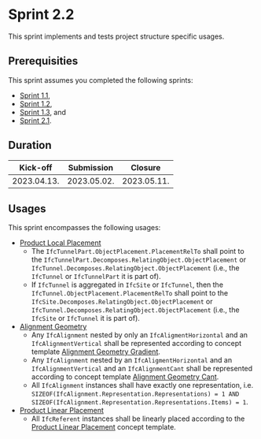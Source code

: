 # Sprint 2.2

This sprint implements and tests project structure specific usages.


## Prerequisities

This sprint assumes you completed the following sprints:

- [Sprint 1.1](./sprint1_1.md),
- [Sprint 1.2](./sprint1_2.md),
- [Sprint 1.3](./sprint1_3.md), and
- [Sprint 2.1](./sprint2_1.md).


## Duration

| Kick-off    | Submission  | Closure     |
|-------------|-------------|-------------|
| 2023.04.13. | 2023.05.02. | 2023.05.11. |


## Usages

This sprint encompasses the following usages:

- [Product Local Placement](https://bsi-infraroom.github.io/IFC-Documentation-Tunnel/4_4_0_0/general/HTML/link/product-local-placement.htm)
    - The `IfcTunnelPart.ObjectPlacement.PlacementRelTo` shall point to the `IfcTunnelPart.Decomposes.RelatingObject.ObjectPlacement` or `IfcTunnel.Decomposes.RelatingObject.ObjectPlacement` (i.e., the `IfcTunnel` or `IfcTunnelPart` it is part of).
    - If `IfcTunnel` is aggregated in `IfcSite` or `IfcTunnel`, then the `IfcTunnel.ObjectPlacement.PlacementRelTo` shall point to the `IfcSite.Decomposes.RelatingObject.ObjectPlacement` or `IfcTunnel.Decomposes.RelatingObject.ObjectPlacement` (i.e., the `IfcSite` or `IfcTunnel` it is part of).
- [Alignment Geometry](https://bsi-infraroom.github.io/IFC-Documentation-Tunnel/4_4_0_0/general/HTML/link/alignment-geometry.htm)
    - Any `IfcAlignment` nested by only an `IfcAligmentHorizontal` and an `IfcAlignmentVertical` shall be represented according to concept template [Alignment Geometry Gradient](https://bsi-infraroom.github.io/IFC-Documentation-Tunnel/4_4_0_0/general/HTML/link/alignment-geometry-gradient.htm).
    - Any `IfcAlignment` nested by an `IfcAligmentHorizontal` and an `IfcAlignmentVertical` and an `IfcAlignmentCant` shall be represented according to concept template [Alignment Geometry Cant](https://bsi-infraroom.github.io/IFC-Documentation-Tunnel/4_4_0_0/general/HTML/link/alignment-geometry-cant.htm).
    - All `IfcAlignment` instances shall have exactly one representation, i.e. `SIZEOF(IfcAlignment.Representation.Representations) = 1 AND SIZEOF(IfcAlignment.Representation.Representations.Items) = 1`.
- [Product Linear Placement](https://bsi-infraroom.github.io/IFC-Documentation-Tunnel/4_4_0_0/general/HTML/link/product-linear-placement.htm)
    - All `IfcReferent` instances shall be linearly placed according to the [Product Linear Placement](https://bsi-infraroom.github.io/IFC-Documentation-Tunnel/4_4_0_0/general/HTML/link/product-linear-placement.htm) concept template.

